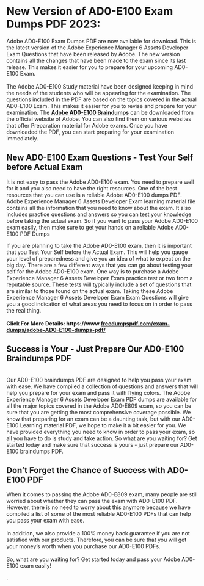 <h1>New Version of AD0-E100 Exam Dumps PDF 2023:</h1>
<p>Adobe AD0-E100 Exam Dumps PDF are now available for download. This is the latest version of the Adobe Experience Manager 6 Assets Developer Exam Questions that have been released by Adobe. The new version contains all the changes that have been made to the exam since its last release. This makes it easier for you to prepare for your upcoming AD0-E100 Exam.<br /> <br /> The Adobe AD0-E100 Study material have been designed keeping in mind the needs of the students who will be appearing for the examination. The questions included in the PDF are based on the topics covered in the actual AD0-E100 Exam. This makes it easier for you to revise and prepare for your examination. The <strong><a href="bit.ly/3FntsuZ">Adobe AD0-E100 Braindumps</a></strong> can be downloaded from the official website of Adobe. You can also find them on various websites that offer Preparation material for Adobe exams. Once you have downloaded the PDF, you can start preparing for your examination immediately.</p>
<h2>New AD0-E100 Exam Questions - Test Your Self before Actual Exam</h2>
<p>It is not easy to pass the Adobe AD0-E100 exam. You need to prepare well for it and you also need to have the right resources. One of the best resources that you can use is a reliable Adobe AD0-E100 dumps PDF. Adobe Experience Manager 6 Assets Developer Exam learning material file contains all the information that you need to know about the exam. It also includes practice questions and answers so you can test your knowledge before taking the actual exam. So if you want to pass your Adobe AD0-E100 exam easily, then make sure to get your hands on a reliable Adobe AD0-E100 PDF Dumps</p>
<p>If you are planning to take the Adobe AD0-E100 exam, then it is important that you Test Your Self before the Actual Exam. This will help you gauge your level of preparedness and give you an idea of what to expect on the big day. There are a few different ways that you can go about testing your self for the Adobe AD0-E100 exam. One way is to purchase a Adobe Experience Manager 6 Assets Developer Exam practice test or two from a reputable source. These tests will typically include a set of questions that are similar to those found on the actual exam. Taking these Adobe Experience Manager 6 Assets Developer Exam Exam Questions will give you a good indication of what areas you need to focus on in order to pass the real thing.<br /> <br /> <strong>Click For More Details: https://www.<a href="bit.ly/3FntsuZ">freedumpspdf.com/exam-dumps/adobe-AD0-E100-dumps-pdf/</a></strong></p>
<h2>Success is Your - Just Prepare Our AD0-E100 Braindumps PDF</h2>
<p><br /> Our AD0-E100 braindumps PDF are designed to help you pass your exam with ease. We have compiled a collection of questions and answers that will help you prepare for your exam and pass it with flying colors. The Adobe Experience Manager 6 Assets Developer Exam PDF dumps are available for all the major topics covered in the Adobe AD0-E809 exam, so you can be sure that you are getting the most comprehensive coverage possible. We know that preparing for an exam can be a daunting task, but with our AD0-E100 Learning material PDF, we hope to make it a bit easier for you. We have provided everything you need to know in order to pass your exam, so all you have to do is study and take action. So what are you waiting for? Get started today and make sure that success is yours - just prepare our AD0-E100 braindumps PDF.</p>
<h2>Don&rsquo;t Forget the Chance of Success with AD0-E100 PDF</h2>
<p>When it comes to passing the Adobe AD0-E809 exam, many people are still worried about whether they can pass the exam with AD0-E100 PDF. However, there is no need to worry about this anymore because we have compiled a list of some of the most reliable AD0-E100 PDFs that can help you pass your exam with ease.<br /> <br /> In addition, we also provide a 100% money back guarantee if you are not satisfied with our products. Therefore, you can be sure that you will get your money&rsquo;s worth when you purchase our AD0-E100 PDFs.<br /> <br /> So, what are you waiting for? Get started today and pass your Adobe AD0-E100 exam easily!</p>
<p>.</p>
<p>&nbsp;</p>
